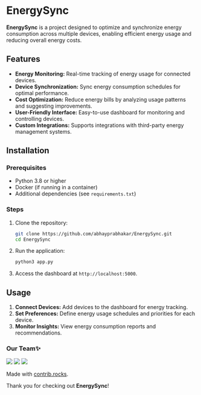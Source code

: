 # EnergySync  
**EnergySync** is a project designed to optimize and synchronize energy consumption across multiple devices, enabling efficient energy usage and reducing overall energy costs.  

## Features  
- **Energy Monitoring:** Real-time tracking of energy usage for connected devices.  
- **Device Synchronization:** Sync energy consumption schedules for optimal performance.  
- **Cost Optimization:** Reduce energy bills by analyzing usage patterns and suggesting improvements.  
- **User-Friendly Interface:** Easy-to-use dashboard for monitoring and controlling devices.  
- **Custom Integrations:** Supports integrations with third-party energy management systems.  

## Installation  

### Prerequisites  
- Python 3.8 or higher  
- Docker (if running in a container)  
- Additional dependencies (see `requirements.txt`)  

### Steps  
1. Clone the repository:  
   ```bash  
   git clone https://github.com/abhayprabhakar/EnergySync.git  
   cd EnergySync  
   ```  
2. Run the application:  
   ```bash  
   python3 app.py  
   ```  

3. Access the dashboard at `http://localhost:5000`.  

## Usage  
1. **Connect Devices:** Add devices to the dashboard for energy tracking.  
2. **Set Preferences:** Define energy usage schedules and priorities for each device.  
3. **Monitor Insights:** View energy consumption reports and recommendations.  

### Our Team✨
<a href="https://github.com/abhayprabhakar" style="text-decoration: none"><img src="https://contrib.rocks/image?repo=abhayprabhakar/abhayprabhakar"/></a>
<a href="https://github.com/devady" style="text-decoration: none"><img src="https://contrib.rocks/image?repo=devady/devady"/></a>
<a href="https://github.com/toxicskulll/EnergySync/graphs/contributors"><img src="https://contrib.rocks/image?repo=toxicskulll/EnergySync" /></a>

Made with [contrib.rocks](https://contrib.rocks).

Thank you for checking out **EnergySync**!  
